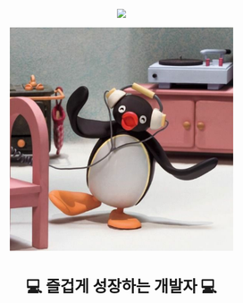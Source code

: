 <p align="center">
  <img src="https://capsule-render.vercel.app/api?type=wave&color=auto&height=200&section=header&text=KANGJIYEON's%20Profile&fontSize=50&font=IBM+Plex+Sans+KR&animation=fadeIn" />
</p>
<p align="center">
  <img src="https://raw.githubusercontent.com/KANGJIYEON2/KANGJIYEON2/main/%ED%95%91%EA%B5%AC.jpg" width="400" alt="핑구" />
</p>
<h1 align="center">
  💻 즐겁게 성장하는 개발자 💻
</h1>
